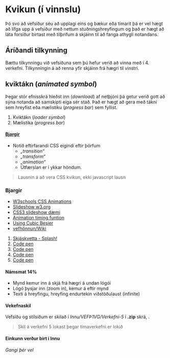 # Kvikun (í vinnslu)

Þó svo að vefsíður séu að upplagi eins og bækur eða tímarit þá er vel hægt að lífga upp á vefsíður með nettum stuðningshreyfingum og það er hægt að láta forsíður birtast með tilþrifum á skjáinn til að fanga athygli notandans. 

## Áríðandi tilkynning

Bættu tilkynningu við vefsíðuna sem þú hefur verið að vinna með í 4. verkefni. Tilkynningin á að renna yfir skjáinn frá hægri til vinstri.



## kviktákn (_animated symbol_)

Þegar stór efnisskrá hleðst inn (_download_) af netþjóni þá getur verið gott að sýna notanda að samskipti eiga sér stað. Það er hægt að gera með tákni sem hreyfist eða mælistiku (_progress bar_) sem fyllist.

1. Kviktákn (_loader symbol_)  
1. Mælistika (_progress bar_)

#### [Bjargir](https://github.com/vefhonnun/24H-verkefni/wiki#kvikun---animation)

* Notið eftirfarandi CSS eigindi eftir þörfum
  * _„transition“_  
  * _„transform“_ 
  * _„animation“_
  * Útfærslan er í ykkar höndum.  

> Lausnin á að vera CSS kvikun, ekki javascript lausn 

### Bjargir

* [W3schools CSS Animations](https://www.w3schools.com/css/css3_animations.asp)
* [Slideshow w3.org](https://www.w3.org/Style/Examples/007/slideshow.en.html#top)
* [CSS3 slideshow dæmi](https://codeshack.io/pure-css3-image-slideshow-example/)
* [Animation timing funtion](https://developer.mozilla.org/en-US/docs/Web/CSS/animation-timing-function)
* [Using Cubic Besier](https://css-tricks.com/advanced-css-animation-using-cubic-bezier/)
* [vefhönnun/Wiki](https://github.com/vefhonnun/23H-verkefni-s2/wiki#kvikun---animation)

1. [Skjáskvetta - Splash!](https://speckyboy.com/splash-screen-design/)
1. [Code pen](https://codepen.io/rokobuljan/pen/XXzqKQ)
1.  [Code pen](https://codepen.io/maheshambure21/pen/qZZrxy)
1.  [Code pen](https://codepen.io/paulnoble/pen/ZYOzLG)
1.  [Code pen](https://codepen.io/jaskiranchhokar/pen/wmGXav)

#### Námsmat 14%

- Mynd kemur inn á skjá frá hægri á undan lógói
- Lógó þysjar inn (zoom in), kemur á eftir mynd
- Texti á hreyfingu, hreyfing endurtekin viðstöðulaust (infinite)

#### Vekefnaskil

Vefsíðu og stílsíðum er skilað í _Innu/VEFÞ1VG/Verkefni-5_ í **.zip** skrá, . 

> Skil á verkefni 5 lokast þegar tímaverkefni er lokið

#### Einkunn verður birt í Innu

_Gangi þér vel_


